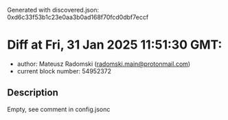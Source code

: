 Generated with discovered.json: 0xd6c33f53b1c23e0aa3b0ad168f70fcd0dbf7eccf

# Diff at Fri, 31 Jan 2025 11:51:30 GMT:

- author: Mateusz Radomski (<radomski.main@protonmail.com>)
- current block number: 54952372

## Description

Empty, see comment in config.jsonc
